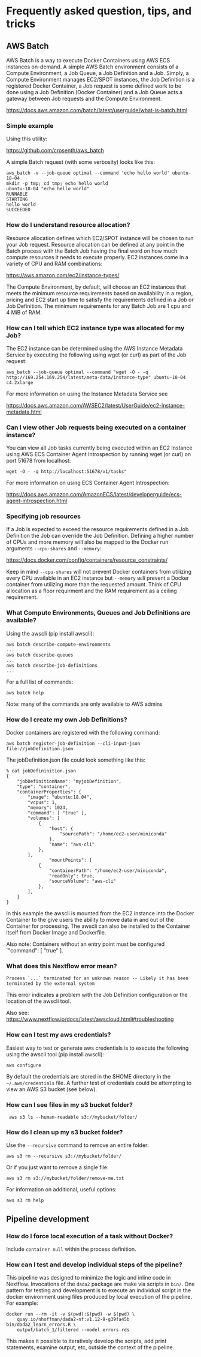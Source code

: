 # Frequently asked question, tips, and tricks

## AWS Batch

AWS Batch is a way to execute Docker Containers using AWS ECS instances
on-demand.  A simple AWS Batch environment consists of a Compute
Environment, a Job Queue, a Job Definition and a Job.  Simply, a Compute
Environment manages EC2/SPOT instances, the Job Definition is a
registered Docker Container, a Job request is some defined work to be done 
using a Job Definition (Docker Container) and a Job Queue acts a gateway
between Job requests and the Compute Environment.

https://docs.aws.amazon.com/batch/latest/userguide/what-is-batch.html

### Simple example

Using this utility:

https://github.com/crosenth/aws_batch

A simple Batch request (with some verbosity) looks like this:

```
aws_batch -v --job-queue optimal --command 'echo hello world' ubuntu-18-04
mkdir -p tmp; cd tmp; echo hello world
ubuntu-18-04 "echo hello world"
RUNNABLE
STARTING
hello world
SUCCEEDED
```

### How do I understand resource allocation?

Resource allocation defines which EC2/SPOT instance will be chosen to run your
Job request. Resource allocation can be defined at any point in the Batch
process with the Batch Job having the final word on how much compute resources
it needs to execute properly.  EC2 instances come in a variety of CPU and RAM
combinations:

https://aws.amazon.com/ec2/instance-types/

The Compute Environment, by default, will choose an EC2 instances
that meets the minimum resource requirements based on availability in a region,
pricing and EC2 start up time to satisfy the requirements defined in a Job or
Job Definition.  The minimum requirements for any Batch Job are 1 cpu and 
4 MiB of RAM.

### How can I tell which EC2 instance type was allocated for my Job?

The EC2 instance can be determined using the AWS Instance Metadata Service by
executing the following using wget (or curl) as part of the Job request:

```
aws_batch --job-queue optimal --command "wget -O - -q http://169.254.169.254/latest/meta-data/instance-type" ubuntu-18-04
c4.2xlarge
```

For more information on using the Instance Metadata Service see

https://docs.aws.amazon.com/AWSEC2/latest/UserGuide/ec2-instance-metadata.html

### Can I view other Job requests being executed on a container instance?

You can view all Job tasks currently being executed within an EC2 Instance
using AWS ECS Container Agent Introspection by running wget (or curl) on
port 51678 from localhost:

```
wget -O - -q http://localhost:51678/v1/tasks"
```

For more information on using ECS Container Agent Introspection:

https://docs.aws.amazon.com/AmazonECS/latest/developerguide/ecs-agent-introspection.html

### Specifying job resources

If a Job is expected to exceed the resource requirements defined in a Job
Definition the Job can override the Job Definition.
Defining a higher number of CPUs and more memory will also be
mapped to the Docker run arguments `--cpu-shares` and `--memory`:

https://docs.docker.com/config/containers/resource_constraints/

Keep in mind `--cpu-shares` will not prevent Docker containers from utilizing
every CPU available in an EC2 instance but `--memory` *will* prevent a Docker
container from utilizing more than the requested amount.  Think of CPU
allocation as a floor requirment and the RAM requirement as a ceiling
requirement.

### What Compute Environments, Queues and Job Definitions are available?

Using the awscli (pip install awscli):

```
aws batch describe-compute-environments
...
aws batch describe-queues
...
aws batch describe-job-definitions
...
```

For a full list of commands:

```
aws batch help
```

Note: many of the commands are only available to AWS admins

### How do I create my own Job Definitions?

Docker containers are registered with the following command:

```
aws batch register-job-definition --cli-input-json file://jobDefinition.json
```

The jobDefinition.json file could look something like this:

```
% cat jobDefininition.json
{
    "jobDefinitionName": "myjobDefinition",
    "type": "container",
    "containerProperties": {
        "image": "ubuntu:18.04",
        "vcpus": 1,
        "memory": 1024,
        "command": [ "true" ],
        "volumes": [
            {
                "host": {
                    "sourcePath": "/home/ec2-user/miniconda"
                },
                "name": "aws-cli"
            },
        ],
				"mountPoints": [
            {
                "containerPath": "/home/ec2-user/miniconda",
                "readOnly": true,
                "sourceVolume": "aws-cli"
            },
        ],
    }
}
```

In this example the awscli is mounted from the EC2 instance into the Docker
Container to the give users the ability to move data in and out of the
Container for processing.  The awscli can also be installed to the Container
itself from Docker Image and Dockerfile.

Also note: Containers without an entry point must be configured
`"command": [ "true"  ].

### What does this Nextflow error mean?

```
Process `...` terminated for an unknown reason -- Likely it has been terminated by the external system
```

This error indicates a problem with the Job Definition configuration or the
location of the awscli tool.

Also see: https://www.nextflow.io/docs/latest/awscloud.html#troubleshooting

### How can I test my aws credentials?

Easiest way to test or generate aws credentials is to execute the following
using the awscli tool (pip install awscli):

```
aws configure
```

By default the credentials are stored in the $HOME directory in the
`~/.aws/credentials` file.  A further test of credentials could be attempting
to view an AWS S3 bucket (see below).

### How can I see files in my s3 bucket folder?

```
 aws s3 ls --human-readable s3://mybucket/folder/
```

### How do I clean up my s3 bucket folder?

Use the `--recursive` command to remove an entire folder:

```
aws s3 rm --recursive s3://mybucket/folder/
```

Or if you just want to remove a single file:

```
aws s3 rm s3://mybucket/folder/remove-me.txt
```

For information on additional, useful options:

```
aws s3 rm help
```

## Pipeline development

### How do I force local execution of a task without Docker?

Include ``container null`` within the process definition.

### How can I test and develop individual steps of the pipeline?

This pipeline was designed to minimize the logic and inline code in
Nextflow. Invocations of the ``dada2`` package are make via scripts in
``bin/``. One pattern for testing and development is to execute an
individual script in the docker environment using files produced by
local execution of the pipeline. For example:

```
docker run --rm -it -v $(pwd):$(pwd) -w $(pwd) \
	quay.io/nhoffman/dada2-nf:v1.12-9-g39fa45b bin/dada2_learn_errors.R \
	output/batch_1/filtered --model errors.rds
```

This makes it possible to iteratively develop the scripts, add print
statements, examine output, etc, outside the context of the pipeline.
